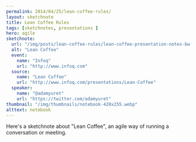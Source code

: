 ```yaml
---
permalink: 2014/04/25/lean-coffee-rules/
layout: sketchnote
title: Lean Coffee Rules
tags: [sketchnotes, presentations ]
hero: agile
sketchnote:
  url: "/img/posts/lean-coffee-rules/lean-coffee-presentation-notes-bw.webp"
  alt: "Lean Coffee"
  event:
    name: "Infoq"
    url: "http://www.infoq.com"
  source:
    name: "Lean Coffee"
    url: "http://www.infoq.com/presentations/Lean-Coffee"
  speaker:
    name: "@adamyuret"
    url: "https://twitter.com/adamyuret"
thumbnail: "/img/thumbnails/notebook-420x255.webp"
alttext: notebook
---
```


Here's a sketchnote about "Lean Coffee", an agile way of
running a conversation or meeting.


